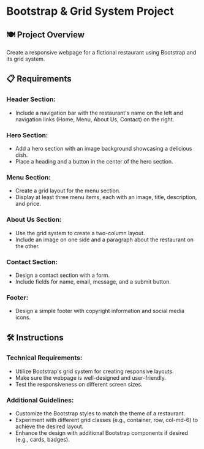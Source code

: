# Bootstrap & Grid System Project

## 🍽️ Project Overview

Create a responsive webpage for a fictional restaurant using Bootstrap and its grid system.

## 📋 Requirements

### Header Section:
- Include a navigation bar with the restaurant's name on the left and navigation links (Home, Menu, About Us, Contact) on the right.

### Hero Section:
- Add a hero section with an image background showcasing a delicious dish.
- Place a heading and a button in the center of the hero section.

### Menu Section:
- Create a grid layout for the menu section.
- Display at least three menu items, each with an image, title, description, and price.

### About Us Section:
- Use the grid system to create a two-column layout.
- Include an image on one side and a paragraph about the restaurant on the other.

### Contact Section:
- Design a contact section with a form.
- Include fields for name, email, message, and a submit button.

### Footer:
- Design a simple footer with copyright information and social media icons.

## 🛠️ Instructions

### Technical Requirements:
- Utilize Bootstrap's grid system for creating responsive layouts.
- Make sure the webpage is well-designed and user-friendly.
- Test the responsiveness on different screen sizes.

### Additional Guidelines:
- Customize the Bootstrap styles to match the theme of a restaurant.
- Experiment with different grid classes (e.g., container, row, col-md-6) to achieve the desired layout.
- Enhance the design with additional Bootstrap components if desired (e.g., cards, badges).
